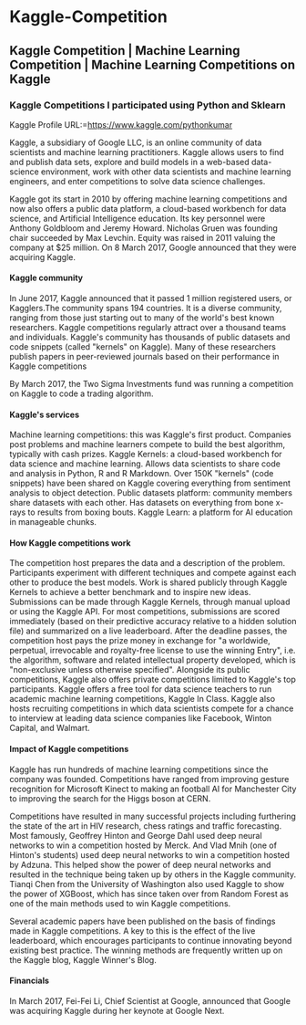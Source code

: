 # Kaggle-Competition

## Kaggle Competition | Machine Learning Competition | Machine Learning Competitions on Kaggle

### Kaggle Competitions I participated using Python and Sklearn

Kaggle Profile URL:=https://www.kaggle.com/pythonkumar

Kaggle, a subsidiary of Google LLC, is an online community of data scientists and machine learning practitioners. Kaggle allows users to find and publish data sets, explore and build models in a web-based data-science environment, work with other data scientists and machine learning engineers, and enter competitions to solve data science challenges.

Kaggle got its start in 2010 by offering machine learning competitions and now also offers a public data platform, a cloud-based workbench for data science, and Artificial Intelligence education. Its key personnel were Anthony Goldbloom and Jeremy Howard. Nicholas Gruen was founding chair succeeded by Max Levchin. Equity was raised in 2011 valuing the company at $25 million. On 8 March 2017, Google announced that they were acquiring Kaggle.

#### Kaggle community
In June 2017, Kaggle announced that it passed 1 million registered users, or Kagglers.The community spans 194 countries. It is a diverse community, ranging from those just starting out to many of the world's best known researchers.
Kaggle competitions regularly attract over a thousand teams and individuals. Kaggle's community has thousands of public datasets and code snippets (called "kernels" on Kaggle). Many of these researchers publish papers in peer-reviewed journals based on their performance in Kaggle competitions

By March 2017, the Two Sigma Investments fund was running a competition on Kaggle to code a trading algorithm.

#### Kaggle's services
Machine learning competitions: this was Kaggle's first product. Companies post problems and machine learners compete to build the best algorithm, typically with cash prizes.
Kaggle Kernels: a cloud-based workbench for data science and machine learning. Allows data scientists to share code and analysis in Python, R and R Markdown. Over 150K "kernels" (code snippets) have been shared on Kaggle covering everything from sentiment analysis to object detection.
Public datasets platform: community members share datasets with each other. Has datasets on everything from bone x-rays to results from boxing bouts.
Kaggle Learn: a platform for AI education in manageable chunks.

#### How Kaggle competitions work
The competition host prepares the data and a description of the problem.
Participants experiment with different techniques and compete against each other to produce the best models. Work is shared publicly through Kaggle Kernels to achieve a better benchmark and to inspire new ideas. Submissions can be made through Kaggle Kernels, through manual upload or using the Kaggle API. For most competitions, submissions are scored immediately (based on their predictive accuracy relative to a hidden solution file) and summarized on a live leaderboard.
After the deadline passes, the competition host pays the prize money in exchange for "a worldwide, perpetual, irrevocable and royalty-free license  to use the winning Entry", i.e. the algorithm, software and related intellectual property developed, which is "non-exclusive unless otherwise specified".
Alongside its public competitions, Kaggle also offers private competitions limited to Kaggle's top participants. Kaggle offers a free tool for data science teachers to run academic machine learning competitions, Kaggle In Class. Kaggle also hosts recruiting competitions in which data scientists compete for a chance to interview at leading data science companies like Facebook, Winton Capital, and Walmart.

#### Impact of Kaggle competitions

Kaggle has run hundreds of machine learning competitions since the company was founded. Competitions have ranged from improving gesture recognition for Microsoft Kinect to making an football AI for Manchester City to improving the search for the Higgs boson at CERN.

Competitions have resulted in many successful projects including furthering the state of the art in HIV research, chess ratings and traffic forecasting. Most famously, Geoffrey Hinton and George Dahl used deep neural networks to win a competition hosted by Merck. And Vlad Mnih (one of Hinton's students) used deep neural networks to win a competition hosted by Adzuna. This helped show the power of deep neural networks and resulted in the technique being taken up by others in the Kaggle community. Tianqi Chen from the University of Washington also used Kaggle to show the power of XGBoost, which has since taken over from Random Forest as one of the main methods used to win Kaggle competitions.

Several academic papers have been published on the basis of findings made in Kaggle competitions. A key to this is the effect of the live leaderboard, which encourages participants to continue innovating beyond existing best practice. The winning methods are frequently written up on the Kaggle blog, Kaggle Winner's Blog.

#### Financials
In March 2017, Fei-Fei Li, Chief Scientist at Google, announced that Google was acquiring Kaggle during her keynote at Google Next.
